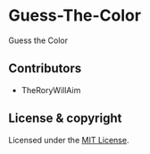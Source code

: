 # Guess-The-Color

Guess the Color

## Contributors

- TheRoryWillAim

## License  & copyright

Licensed under the [MIT License](LICENSE). 
